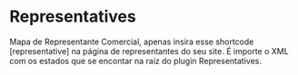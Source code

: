 Representatives
===============

Mapa de Representante Comercial, apenas insira esse shortcode [representative] na página de representantes do seu site. 
É importe o XML com os estados que se encontar na raiz do plugin Representatives.
